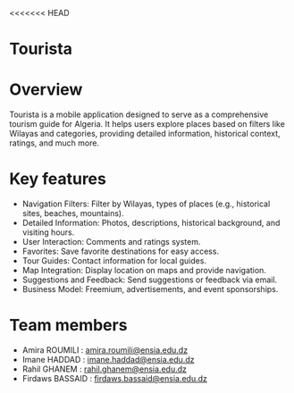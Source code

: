 <<<<<<< HEAD

# Tourista
# Overview
Tourista is a mobile application designed to serve as a comprehensive tourism guide for Algeria. It helps users explore places based on filters like Wilayas and categories, providing detailed information, historical context, ratings, and much more.

# Key features
- Navigation Filters: Filter by Wilayas, types of places (e.g., historical sites, beaches, mountains).
- Detailed Information: Photos, descriptions, historical background, and visiting hours.
- User Interaction: Comments and ratings system.
- Favorites: Save favorite destinations for easy access.
- Tour Guides: Contact information for local guides.
- Map Integration: Display location on maps and provide navigation.
- Suggestions and Feedback: Send suggestions or feedback via email.
- Business Model: Freemium, advertisements, and event sponsorships.
 
# Team members 
- Amira ROUMILI : amira.roumili@ensia.edu.dz
- Imane HADDAD : imane.haddad@ensia.edu.dz
- Rahil GHANEM : rahil.ghanem@ensia.edu.dz
- Firdaws BASSAID : firdaws.bassaid@ensia.edu.dz

